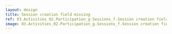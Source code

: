 ```yaml
---
layout: design
title: Session creation field missing
ref: 03.Activities_02.Participation_g.Sessions_f.Session creation field missing
image: 03.Activities_02.Participation_g.Sessions_f.Session creation field missing.png
---
```

